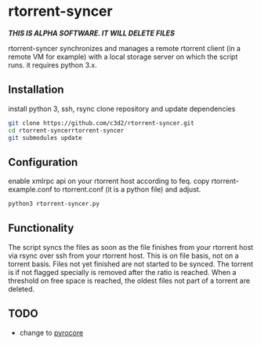 rtorrent-syncer
===============

***THIS IS ALPHA SOFTWARE. IT WILL DELETE FILES***

rtorrent-syncer synchronizes and manages a remote rtorrent client (in a remote VM for example) with
a local storage server on which the script runs.
it requires python 3.x.

Installation
------------

install python 3, ssh, rsync
clone repository and update dependencies

```sh
git clone https://github.com/c3d2/rtorrent-syncer.git
cd rtorrent-syncerrtorrent-syncer
git submodules update
```

Configuration
-------------

enable xmlrpc api on your rtorrent host according to feq.
copy rtorrent-example.conf to rtorrent.conf (it is a python file) and adjust.

```sh
python3 rtorrent-syncer.py
```


Functionality
-------------

The script syncs the files as soon as the file finishes from your rtorrent host via rsync over ssh
from your rtorrent host. This is on file basis, not on a torrent basis. Files not yet finished are not
started to be synced.
The torrent is if not flagged specially is removed after the ratio is reached.
When a threshold on free space is reached, the oldest files not part of a torrent are deleted.

TODO
----

 * change to [pyrocore](https://github.com/pyroscope/pyrocore)
